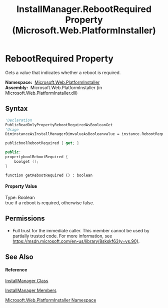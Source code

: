 ﻿---
title: InstallManager.RebootRequired Property  (Microsoft.Web.PlatformInstaller)
TOCTitle: RebootRequired Property
ms:assetid: P:Microsoft.Web.PlatformInstaller.InstallManager.RebootRequired
ms:mtpsurl: https://msdn.microsoft.com/en-us/library/microsoft.web.platforminstaller.installmanager.rebootrequired(v=VS.90)
ms:contentKeyID: 22049778
ms.date: 05/02/2012
mtps_version: v=VS.90
f1_keywords:
- Microsoft.Web.PlatformInstaller.InstallManager.RebootRequired
- Microsoft.Web.PlatformInstaller.InstallManager.get_RebootRequired
dev_langs:
- CSharp
- JScript
- VB
- c++
api_location:
- Microsoft.Web.PlatformInstaller.dll
api_name:
- Microsoft.Web.PlatformInstaller.InstallManager.get_RebootRequired
- Microsoft.Web.PlatformInstaller.InstallManager.RebootRequired
api_type:
- Managed
topic_type:
- apiref
- kbSyntax
product_family_name: VS
ROBOTS: INDEX,FOLLOW
---

# RebootRequired Property

Gets a value that indicates whether a reboot is required.

**Namespace:**  [Microsoft.Web.PlatformInstaller](microsoft-web-platforminstaller-namespace.md)  
**Assembly:**  Microsoft.Web.PlatformInstaller (in Microsoft.Web.PlatformInstaller.dll)

## Syntax

``` vb
'Declaration
PublicReadOnlyPropertyRebootRequiredAsBooleanGet
'Usage
DiminstanceAsInstallManagerDimvalueAsBooleanvalue = instance.RebootRequired
```

``` csharp
publicboolRebootRequired { get; }
```

``` c++
public:
propertyboolRebootRequired {
    boolget ();
}
```

``` jscript
function getRebootRequired () : boolean
```

#### Property Value

Type: Boolean  
true if a reboot is required, otherwise false.  

## Permissions

  - Full trust for the immediate caller. This member cannot be used by partially trusted code. For more information, see <https://msdn.microsoft.com/en-us/library/8skskf63(v=vs.90)>.

## See Also

#### Reference

[InstallManager Class](installmanager-class-microsoft-web-platforminstaller.md)

[InstallManager Members](installmanager-members-microsoft-web-platforminstaller.md)

[Microsoft.Web.PlatformInstaller Namespace](microsoft-web-platforminstaller-namespace.md)

